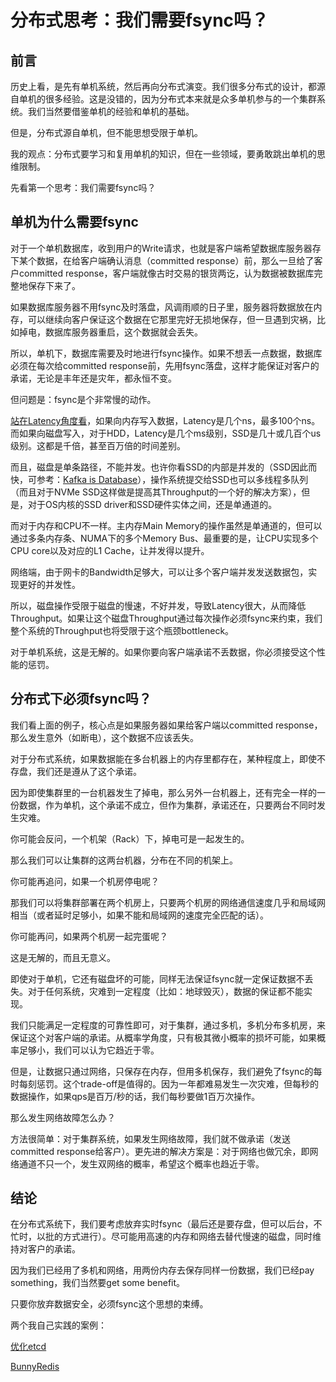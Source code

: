 # 分布式思考：我们需要fsync吗？

## 前言 

历史上看，是先有单机系统，然后再向分布式演变。我们很多分布式的设计，都源自单机的很多经验。这是没错的，因为分布式本来就是众多单机参与的一个集群系统。我们当然要借鉴单机的经验和单机的基础。

但是，分布式源自单机，但不能思想受限于单机。

我的观点：分布式要学习和复用单机的知识，但在一些领域，要勇敢跳出单机的思维限制。

先看第一个思考：我们需要fsync吗？

## 单机为什么需要fsync

对于一个单机数据库，收到用户的Write请求，也就是客户端希望数据库服务器存下某个数据，在给客户端确认消息（committed response）前，那么一旦给了客户committed response，客户端就像古时交易的银货两讫，认为数据被数据库完整地保存下来了。

如果数据库服务器不用fsync及时落盘，风调雨顺的日子里，服务器将数据放在内存，可以继续向客户保证这个数据在它那里完好无损地保存，但一旦遇到灾祸，比如掉电，数据库服务器重启，这个数据就会丢失。

所以，单机下，数据库需要及时地进行fsync操作。如果不想丢一点数据，数据库必须在每次给committed response前，先用fsync落盘，这样才能保证对客户的承诺，无论是丰年还是灾年，都永恒不变。

但问题是：fsync是个非常慢的动作。

[站在Latency角度看](throughput-bandwidth-latency)，如果向内存写入数据，Latency是几个ns，最多100个ns。而如果向磁盘写入，对于HDD，Latency是几个ms级别，SSD是几十或几百个us级别。这都是千倍，甚至百万倍的时间差别。

而且，磁盘是单条路径，不能并发。也许你看SSD的内部是并发的（SSD因此而快，可参考：[Kafka is Database](https://zhuanlan.zhihu.com/p/392645152)），操作系统提交给SSD也可以多线程多队列（而且对于NVMe SSD这样做是提高其Throughput的一个好的解决方案），但是，对于OS内核的SSD driver和SSD硬件实体之间，还是单通道的。

而对于内存和CPU不一样。主内存Main Memory的操作虽然是单通道的，但可以通过多条内存条、NUMA下的多个Memory Bus、最重要的是，让CPU实现多个CPU core以及对应的L1 Cache，让并发得以提升。

网络端，由于网卡的Bandwidth足够大，可以让多个客户端并发发送数据包，实现更好的并发性。

所以，磁盘操作受限于磁盘的慢速，不好并发，导致Latency很大，从而降低Throughput。如果让这个磁盘Throughput通过每次操作必须fsync来约束，我们整个系统的Throughput也将受限于这个瓶颈bottleneck。

对于单机系统，这是无解的。如果你要向客户端承诺不丢数据，你必须接受这个性能的惩罚。

## 分布式下必须fsync吗？

我们看上面的例子，核心点是如果服务器如果给客户端以committed response，那么发生意外（如断电），这个数据不应该丢失。

对于分布式系统，如果数据能在多台机器上的内存里都存在，某种程度上，即使不存盘，我们还是遵从了这个承诺。

因为即使集群里的一台机器发生了掉电，那么另外一台机器上，还有完全一样的一份数据，作为单机，这个承诺不成立，但作为集群，承诺还在，只要两台不同时发生灾难。

你可能会反问，一个机架（Rack）下，掉电可是一起发生的。

那么我们可以让集群的这两台机器，分布在不同的机架上。

你可能再追问，如果一个机房停电呢？

那我们可以将集群部署在两个机房上，只要两个机房的网络通信速度几乎和局域网相当（或者延时足够小，如果不能和局域网的速度完全匹配的话）。

你可能再问，如果两个机房一起完蛋呢？

这是无解的，而且无意义。

即使对于单机，它还有磁盘坏的可能，同样无法保证fsync就一定保证数据不丢失。对于任何系统，灾难到一定程度（比如：地球毁灭），数据的保证都不能实现。

我们只能满足一定程度的可靠性即可，对于集群，通过多机，多机分布多机房，来保证这个对客户端的承诺。从概率学角度，只有极其微小概率的损坏可能，如果概率足够小，我们可以认为它趋近于零。

但是，让数据只通过网络，只保存在内存，但用多机保存，我们避免了fsync的每时每刻惩罚。这个trade-off是值得的。因为一年都难易发生一次灾难，但每秒的数据操作，如果qps是百万/秒的话，我们每秒要做1百万次操作。

那么发生网络故障怎么办？

方法很简单：对于集群系统，如果发生网络故障，我们就不做承诺（发送committed response给客户）。更先进的解决方案是：对于网络也做冗余，即网络通道不只一个，发生双网络的概率，希望这个概率也趋近于零。

## 结论

在分布式系统下，我们要考虑放弃实时fsync（最后还是要存盘，但可以后台，不忙时，以批的方式进行）。尽可能用高速的内存和网络去替代慢速的磁盘，同时维持对客户的承诺。

因为我们已经用了多机和网络，用两份内存去保存同样一份数据，我们已经pay something，我们当然要get some benefit。

只要你放弃数据安全，必须fsync这个思想的束缚。

两个我自己实践的案例：

[优化etcd](https://zhuanlan.zhihu.com/p/395748015)

[BunnyRedis](https://zhuanlan.zhihu.com/p/392646113)

